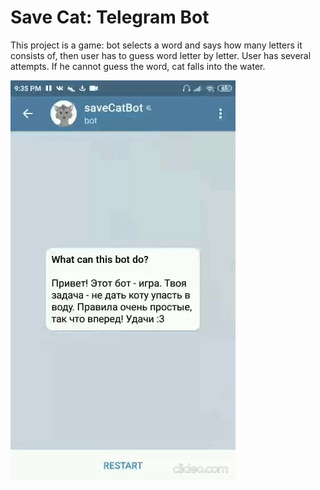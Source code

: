# Save Cat: Telegram Bot
This project is a game: bot selects a word and says how many letters it consists of, then user has to guess word letter by letter. User has several attempts. If he cannot guess the word, cat falls into the water.

![alt text](example.gif "Example")
